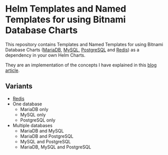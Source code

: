 # Helm Templates and Named Templates for using Bitnami Database Charts

This repository contains Templates and Named Templates for using Bitnami Database Charts ([MariaDB](https://artifacthub.io/packages/helm/bitnami/mariadb), [MySQL](https://artifacthub.io/packages/helm/bitnami/mysql), [PostgreSQL](https://artifacthub.io/packages/helm/bitnami/postgresql) and [Redis](https://artifacthub.io/packages/helm/bitnami/redis)) as a dependency in your own Helm Charts.

They are an implementation of the concepts I have explained in this [blog article](https://blog.knell.it/best-way-to-use-bitnamis-database-helm-charts/).

## Variants

- [Redis](https://github.com/christianknell/helm-templates-for-bitnami/tree/main/redis)
- One database
  - MariaDB only
  - MySQL only
  - PostgreSQL only
- Multiple databases
  - MariaDB and MySQL
  - MariaDB and PostgreSQL
  - MySQL and PostgreSQL
  - MariaDB, MySQL and PostgreSQL
